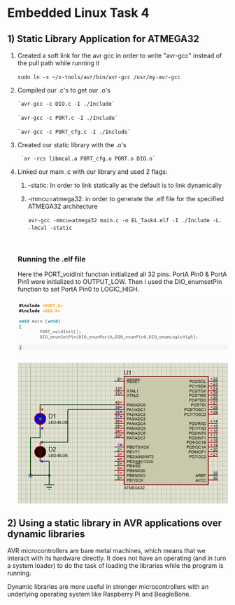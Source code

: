 # Embedded Linux Task 4

## 1) Static Library Application for ATMEGA32

1. Created a soft link for the avr gcc in order to write "avr-gcc" instead of the pull path while running it

   ​	`sudo ln -s ~/x-tools/avr/bin/avr-gcc /usr/my-avr-gcc`

2. Compiled our .c's to get our .o's 

       `avr-gcc -c DIO.c -I ./Include`
    	
       `avr-gcc -c PORT.c -I ./Include`
    
       `avr-gcc -c PORT_cfg.c -I ./Include`		

3. Created our static library with the .o's

        `ar -rcs libmcal.a PORT_cfg.o PORT.o DIO.o`

4. Linked our main .c with our library and used 2 flags:

   1. -static: In order to link statically as the default is to link dynamically

   2. -mmcu=atmega32: in order to generate the .elf file for the specified ATMEGA32 architecture

       `avr-gcc -mmcu=atmega32 main.c -o EL_Task4.elf -I ./Include -L. -lmcal -static`
   
   <br>
   
   ### Running the .elf file
   
   Here the PORT_voidInit function initialized all 32 pins. PortA Pin0 & PortA Pin1 were initialized to OUTPUT_LOW. Then I used the DIO_enumsetPin function to set PortA Pin0 to LOGIC_HIGH.
   
   ![maincode](https://github.com/yasminehelmy2001/Embedded_Linux/blob/master/EmbeddedLinux/EmbeddedLinux_Task4/README.assets/maincode.png)
   
   ![preteussimulation](https://github.com/yasminehelmy2001/Embedded_Linux/blob/master/EmbeddedLinux/EmbeddedLinux_Task4/README.assets/Proteus.png)

## 2) Using a static library in AVR applications over dynamic libraries

AVR microcontrollers are bare metal machines, which means that we interact with its hardware directly. It does not have an operating (and in turn a system loader) to do the task of loading the libraries while the program is running. 

Dynamic  libraries are more useful in stronger microcontrollers with an underlying operating system like Raspberry Pi and BeagleBone.


